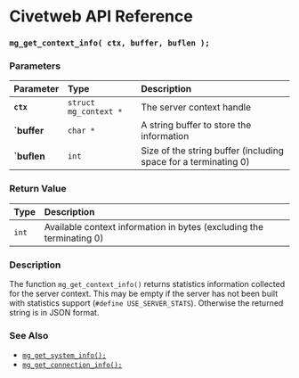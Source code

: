 # Civetweb API Reference

### `mg_get_context_info( ctx, buffer, buflen );`

### Parameters

| Parameter | Type | Description |
| :--- | :--- | :--- |
|**`ctx`**|`struct mg_context *`|The server context handle|
|**`buffer**|`char *`|A string buffer to store the information|
|**`buflen**|`int`|Size of the string buffer (including space for a terminating 0)|

### Return Value

| Type | Description |
| :--- | :--- |
|`int`|Available context information in bytes (excluding the terminating 0)|

### Description

The function `mg_get_context_info()` returns statistics information collected for the server context. This may be empty if the server has not been built with statistics support (`#define USE_SERVER_STATS`). Otherwise the returned string is in JSON format.

### See Also

* [`mg_get_system_info();`](mg_get_system_info.md)
* [`mg_get_connection_info();`](mg_get_connection_info.md)


